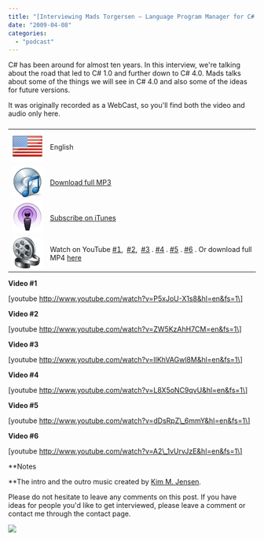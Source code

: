 ```yaml
---
title: "[Interviewing Mads Torgersen – Language Program Manager for C# at Microsoft]"
date: "2009-04-08"
categories: 
  - "podcast"
---
```


C# has been around for almost ten years. In this interview, we're talking about the road that led to C# 1.0 and further down to C# 4.0. Mads talks about some of the things we will see in C# 4.0 and also some of the ideas for future versions.  
  
It was originally recorded as a WebCast, so you'll find both the video and audio only here.  

###   

<table border="0"><tbody><tr><td><img style="max-width:800px;" src="images/flag_usa1.png" alt="" height="64" width="64"></td><td>English</td></tr><tr><td><img style="max-width:800px;" src="images/cd_music1.png" alt="" border="0" height="64" width="64"></td><td><a href="http://localhost:8080/wp-content/2012/07/ingebrigtsenshow61.mp3">Download full MP3</a></td></tr><tr><td><img src="images/podcast1.png" alt=""></td><td><a href="http://itunes.apple.com/WebObjects/MZStore.woa/wa/viewPodcast?id=304523653">Subscribe on iTunes</a></td></tr><tr><td><img src="images/movie.png" alt=""></td><td>Watch on YouTube <a href="http://www.youtube.com/watch?v=P5xJoU-X1s8">#1</a>,&nbsp; <a href="http://www.youtube.com/watch?v=ZW5KzAhH7CM">#2</a>,&nbsp; <a href="http://www.youtube.com/watch?v=lIKhVAGwl8M">#3</a>&nbsp;. <a href="http://www.youtube.com/watch?v=L8X5oNC9qvU">#4</a>&nbsp;. <a href="http://www.youtube.com/watch?v=dDsRpZ_6mmY">#5</a>&nbsp;. <a href="http://www.youtube.com/watch?v=A2_1vUrvJzE">#6</a>&nbsp;. Or download full MP4 <a href="/WebCasts/ingebrigtsenshow6.mp4">here</a></td></tr></tbody></table>

**Video #1**

\[youtube http://www.youtube.com/watch?v=P5xJoU-X1s8&hl=en&fs=1\]

**Video #2**

\[youtube http://www.youtube.com/watch?v=ZW5KzAhH7CM=en&fs=1\]

**Video #3**

\[youtube http://www.youtube.com/watch?v=lIKhVAGwl8M&hl=en&fs=1\]

**Video #4**

\[youtube http://www.youtube.com/watch?v=L8X5oNC9qvU&hl=en&fs=1\]

**Video #5**

\[youtube http://www.youtube.com/watch?v=dDsRpZ\_6mmY&hl=en&fs=1\]

**Video #6**

\[youtube http://www.youtube.com/watch?v=A2\_1vUrvJzE&hl=en&fs=1\]

**Notes

**The intro and the outro music created by [Kim M. Jensen](http://www.audioplant.no/).

Please do not hesitate to leave any comments on this post. If you have ideas for people you'd like to get interviewed, please leave a comment or contact me through the contact page.

  
  

![](http://img.zemanta.com/pixy.gif?x-id=bfa0a244-eeab-8b9c-af70-7a122c7bfa6f)
